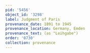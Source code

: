 ```yaml
---
pid: '5456'
object_id: '3298'
label: Judgment of Paris
provenance_date: 1891 to 1945
provenance_location: Germany, Emden
provenance_text: (as "Leihgabe")
order: '0730'
collection: provenance
---
```

